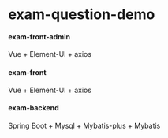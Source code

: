 # exam-question-demo

#### exam-front-admin
Vue + Element-UI + axios

#### exam-front
Vue + Element-UI + axios

#### exam-backend
Spring Boot + Mysql + Mybatis-plus + Mybatis
